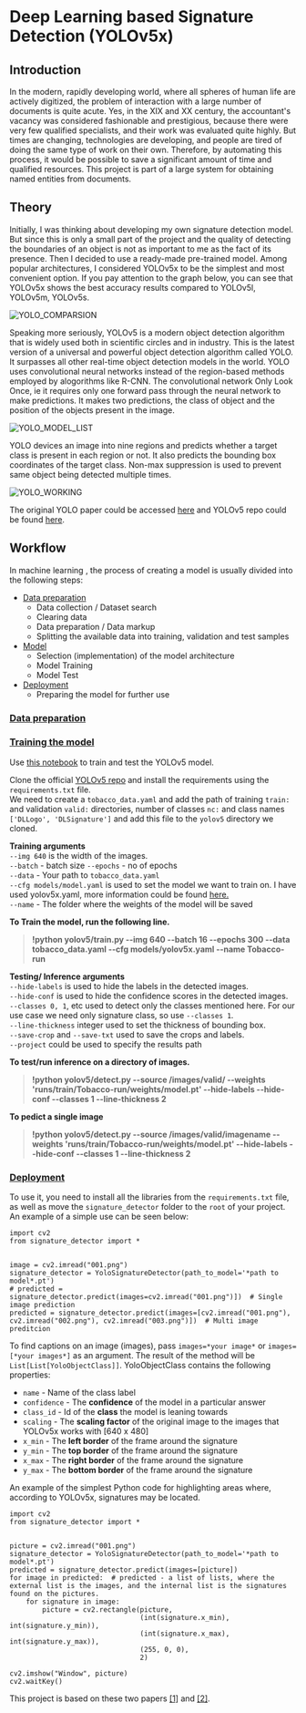 # Deep Learning based Signature Detection (YOLOv5x)
## Introduction

In the modern, rapidly developing world, where all spheres of human life are actively digitized, the problem of interaction with a large number of documents is quite acute. Yes, in the XIX and XX century, the accountant's vacancy was considered fashionable and prestigious, because there were very few qualified specialists, and their work was evaluated quite highly. But times are changing, technologies are developing, and people are tired of doing the same type of work on their own. Therefore, by automating this process, it would be possible to save a significant amount of time and qualified resources. This project is part of a large system for obtaining named entities from documents.

## Theory

Initially, I was thinking about developing my own signature detection model. But since this is only a small part of the project and the quality of detecting the boundaries of an object is not as important to me as the fact of its presence. Then I decided to use a ready-made pre-trained model. Among popular architectures, I considered YOLOv5x to be the simplest and most convenient option. If you pay attention to the graph below, you can see that YOLOv5x shows the best accuracy results compared to YOLOv5l, YOLOv5m, YOLOv5s.

![YOLO_COMPARSION](Images/yolo_comparison.png)

Speaking more seriously, YOLOv5 is a modern object detection algorithm that is widely used both in scientific circles and in industry. This is the latest version of a universal and powerful object detection algorithm called YOLO. It surpasses all other real-time object detection models in the world.
YOLO uses convolutional neural networks instead of the region-based methods employed by alogorithms like R-CNN. The convolutional network Only Look Once, ie it requires only one forward pass through the neural network to make predictions. It makes two predictions, the class of object and the position of the objects present in the image.

![YOLO_MODEL_LIST](Images/yolo_model_list.png)

YOLO devices an image into nine regions and predicts whether a target class is present in each region or not. It also predicts the bounding box coordinates of the target class. Non-max suppression is used to prevent same object being detected multiple times.

![YOLO_WORKING](Images/yolo_working.jpeg)

The original YOLO paper could be accessed [here](https://arxiv.org/abs/1506.02640) and YOLOv5 repo could be found [here](https://github.com/ultralytics/yolov5).

## Workflow

In machine learning , the process of creating a model is usually divided into the following steps:
* [Data preparation](Step_1_Convertiong_Dataset_to_YOLOv5)
  * Data collection / Dataset search
  * Clearing data
  * Data preparation / Data markup
  * Splitting the available data into training, validation and test samples
* [Model](Step_2_Custom_YOLO_training)
  * Selection (implementation) of the model architecture
  * Model Training
  * Model Test
* [Deployment](Step_3_Usage)
  * Preparing the model for further use

### [Data preparation](Step_1_Convertiong_Dataset_to_YOLOv5)
### [Training the model](Step_2_Custom_YOLO_training)

Use [this notebook](Step_2_Custom_YOLO_training/CustomYOLOv5_using_Tobcco800_dataset.ipynb) to train and test the YOLOv5 model.
  
Clone the official [YOLOv5 repo](https://github.com/ultralytics/yolov5) and install the requirements using the `requirements.txt` file.  
We need to create a `tobacco_data.yaml` and add the path of training `train:` and validation `valid:` directories, number of classes `nc:` and class names `['DLLogo', 'DLSignature']` and add this file to the `yolov5` directory we cloned.  
 
**Training arguments**  
`--img 640` is the width of the images.  
`--batch` - batch size 
`--epochs` - no of epochs  
`--data` - Your path to `tobacco_data.yaml`  
`--cfg models/model.yaml` is used to set the model we want to train on. I have used yolov5x.yaml, more information could be found [here.](https://github.com/ultralytics/yolov5#pretrained-checkpoints)  
`--name` - The folder where the weights of the model will be saved

**To Train the model, run the following line.**  
> **!python yolov5/train.py --img 640 --batch 16 --epochs 300 --data tobacco_data.yaml --cfg models/yolov5x.yaml --name Tobacco-run**

**Testing/ Inference arguments**  
`--hide-labels` is used to hide the labels in the detected images.  
`--hide-conf` is used to hide the confidence scores in the detected images.  
`--classes 0, 1`, etc used to detect only the classes mentioned here. For our use case we need only signature class, so use `--classes 1`.  
`--line-thickness` integer used to set the thickness of bounding box.  
`--save-crop` and `--save-txt` used to save the crops and labels.  
`--project` could be used to specify the results path  
  
**To test/run inference on a directory of images.**  
> **!python yolov5/detect.py --source /images/valid/ --weights 'runs/train/Tobacco-run/weights/model.pt' --hide-labels --hide-conf --classes 1 --line-thickness 2**

**To pedict a single image**  
> **!python yolov5/detect.py --source /images/valid/imagename --weights 'runs/train/Tobacco-run/weights/model.pt' --hide-labels --hide-conf --classes 1 --line-thickness 2**  
   

### [Deployment](Step_3_Usage)

To use it, you need to install all the libraries from the `requirements.txt` file, as well as move the `signature_detector` folder to the `root` of your project. An example of a simple use can be seen below:

```Python3
import cv2
from signature_detector import *


image = cv2.imread("001.png")
signature_detector = YoloSignatureDetector(path_to_model='*path to model*.pt')
# predicted = signature_detector.predict(images=cv2.imread("001.png")])  # Single image prediction
predicted = signature_detector.predict(images=[cv2.imread("001.png"), cv2.imread("002.png"), cv2.imread("003.png")])  # Multi image preditcion
```
To find captions on an image (images), pass `images=*your image*` or `images=[*your images*]` as an argument. The result of the method will be `List[List[YoloObjectClass]]`. YoloObjectClass contains the following properties:
* `name` - Name of the class label
* `confidence` - The **confidence** of the model in a particular answer
* `class_id` - Id of the **class** the model is leaning towards
* `scaling` - The **scaling factor** of the original image to the images that YOLOv5x works with [640 x 480]
* `x_min` - The **left border** of the frame around the signature
* `y_min` - The **top border** of the frame around the signature
* `x_max` - The **right border** of the frame around the signature
* `y_max` - The **bottom border** of the frame around the signature

An example of the simplest Python code for highlighting areas where, according to YOLOv5x, signatures may be located.

```Python3
import cv2
from signature_detector import *


picture = cv2.imread("001.png")
signature_detector = YoloSignatureDetector(path_to_model='*path to model*.pt')
predicted = signature_detector.predict(images=[picture])
for image in predicted:  # predicted - a list of lists, where the external list is the images, and the internal list is the signatures found on the pictures.
    for signature in image:
        picture = cv2.rectangle(picture,
                                (int(signature.x_min), int(signature.y_min)),
                                (int(signature.x_max), int(signature.y_max)),
                                (255, 0, 0),
                                2)

cv2.imshow("Window", picture)
cv2.waitKey()
```
This project is based on these two papers [[1]](https://repositum.tuwien.at/bitstream/20.500.12708/16962/1/Hauri%20Marcel%20Rene%20-%202021%20-%20Detecting%20Signatures%20in%20scanned%20document%20images.pdf) and [[2]](https://arxiv.org/abs/2004.12104).  